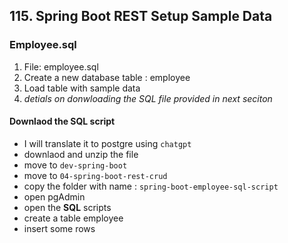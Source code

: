 ## 115. Spring Boot REST Setup Sample Data

### Employee.sql
1. File: employee.sql
2. Create a new database table : employee
3. Load table with sample data 
4. _detials on donwloading the SQL file provided in next seciton_

#### Downlaod the SQL script
* I will translate it to postgre using `chatgpt`
* downlaod and unzip the file 
* move to `dev-spring-boot`
* move to `04-spring-boot-rest-crud`
* copy the folder with name : `spring-boot-employee-sql-script`
* open pgAdmin
* open the **SQL** scripts 
* create a table employee 
* insert some rows 
